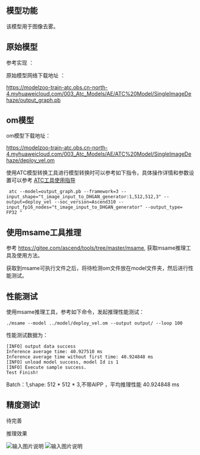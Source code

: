 ## 模型功能

该模型用于图像去雾。

## 原始模型

参考实现 ：



原始模型网络下载地址 ：


https://modelzoo-train-atc.obs.cn-north-4.myhuaweicloud.com/003_Atc_Models/AE/ATC%20Model/SingleImageDehaze/output_graph.pb


## om模型

om模型下载地址：

https://modelzoo-train-atc.obs.cn-north-4.myhuaweicloud.com/003_Atc_Models/AE/ATC%20Model/SingleImageDehaze/deploy_vel.om

使用ATC模型转换工具进行模型转换时可以参考如下指令，具体操作详情和参数设置可以参考  [ATC工具使用指导](https://support.huaweicloud.com/ti-atc-A200dk_3000/altasatc_16_002.html) 

```
 atc --model=output_graph.pb --framework=3 --input_shape="t_image_input_to_DHGAN_generator:1,512,512,3" --output=deploy_vel --soc_version=Ascend310 --input_fp16_nodes="t_image_input_to_DHGAN_generator" --output_type= FP32 "
```

## 使用msame工具推理

参考 https://gitee.com/ascend/tools/tree/master/msame, 获取msame推理工具及使用方法。

获取到msame可执行文件之后，将待检测om文件放在model文件夹，然后进行性能测试。

## 性能测试

使用msame推理工具，参考如下命令，发起推理性能测试： 

```
./msame --model ../model/deploy_vel.om --output output/ --loop 100
```

性能测试数据为：

```
[INFO] output data success
Inference average time: 40.927510 ms
Inference average time without first time: 40.924848 ms
[INFO] unload model success, model Id is 1
[INFO] Execute sample success.
Test Finish!

```

 Batch：1,shape: 512 * 512 * 3,不带AIPP ，平均推理性能 40.924848 ms

## 精度测试!

待完善

推理效果

![输入图片说明](https://images.gitee.com/uploads/images/2021/0204/155526_7164ff0e_5578318.png "10992_04_0.8209.png")
![输入图片说明](https://images.gitee.com/uploads/images/2021/0204/155543_ad57e082_5578318.png "out_10992_04_0.8209.png")

